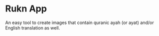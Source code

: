 # Rukn App
 An easy tool to create images that contain quranic ayah (or ayat) and/or English translation as well.
